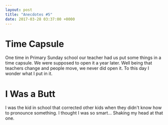 ```yaml
---
layout: post
title: "Anecdotes #5"
date: 2017-03-28 03:37:00 +0000
---
```

<h1>Time Capsule</h1>
One time in Primary Sunday school our teacher had us put some things in a time capsule. We were supposed to open it a year later. Well being that teachers change and people move, we never did open it. To this day I wonder what I put in it.
<h1>I Was a Butt</h1>
I was the kid in school that corrected other kids when they didn't know how to pronounce something. I thought I was so smart... Shaking my head at that one.

